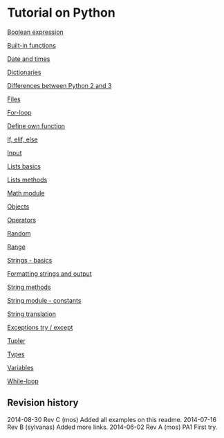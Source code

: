 Tutorial on Python
==============================

[Boolean expression](bool-expr.md)

[Built-in functions](built-in-funcs.md)

[Date and times](datetime.md)

[Dictionaries](dict.md)

[Differences between Python 2 and 3](faq.md)

[Files](files.md)

[For-loop](for.md)

[Define own function](functions.md) 

[If, elif, else](if.md)

[Input](input.md)

[Lists basics](list-basic.md)

[Lists methods](list-methods.md)

[Math module](math.md)

[Objects](objects.md)

[Operators](operators.md)

[Random](random.md)

[Range](range.md)

[Strings - basics](string-basic.md)

[Formatting strings and output](string-formatting.md)

[String methods](string-methods.md)

[String module - constants](string-module.md)

[String translation](string-translation.md)

[Exceptions try / except](try-except.md)

[Tupler](tuple.md)

[Types](types.md)

[Variables](variables.md)

[While-loop](while.md)




Revision history
------------------------------

2014-08-30 Rev C (mos) Added all examples on this readme.
2014-07-16 Rev B (sylvanas) Added more links.
2014-06-02 Rev A (mos) PA1 First try.

